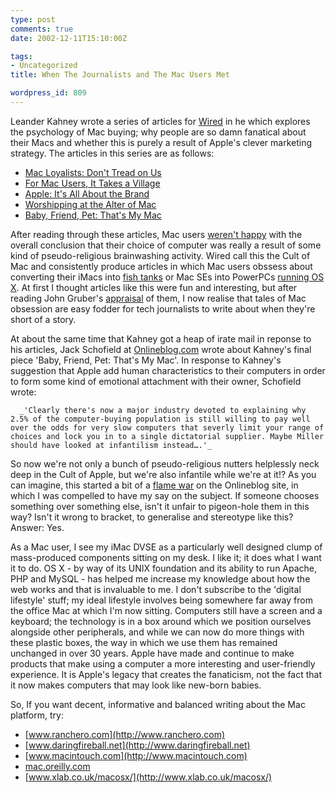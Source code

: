 ```yaml
---
type: post
comments: true
date: 2002-12-11T15:10:00Z

tags:
- Uncategorized
title: When The Journalists and The Mac Users Met

wordpress_id: 809
---
```


Leander Kahney wrote a series of articles for [Wired](http://www.wired.com) in he which explores the psychology of Mac buying; why people are so damn fanatical about their Macs and whether this is purely a result of Apple's clever marketing strategy. The articles in this series are as follows:

* [Mac Loyalists: Don't Tread on Us](http://www.wired.com/news/mac/0,2125,56575,00.html)
* [For Mac Users, It Takes a Village](http://www.wired.com/news/mac/0,2125,56678,00.html)
* [Apple: It's All About the Brand](http://www.wired.com/news/mac/0,2125,56677,00.html)
* [Worshipping at the Alter of Mac](http://www.wired.com/news/mac/0,2125,56674,00.html)
* [Baby, Friend, Pet: That's My Mac](http://www.wired.com/news/mac/0,2125,56578,00.html)

After reading through these articles, Mac users [weren't happy](http://www.wired.com/news/mac/0,2125,56749,00.html) with the overall conclusion that their choice of computer was really a result of some kind of pseudo-religious brainwashing activity. Wired call this the Cult of Mac and consistently produce articles in which Mac users obssess about converting their iMacs into [fish tanks](http://www.lowendmac.com/compact/macquarium.shtml) or Mac SEs into PowerPCs [running OS X](http://www.wired.com/news/gallery/0,2072,51231-3395~3394,00.html). At first I thought articles like this were fun and interesting, but after reading John Gruber's [appraisal](http://daringfireball.net/2002/12/hackass.html) of them, I now realise that tales of Mac obsession are easy fodder for tech journalists to write about when they're short of a story.

At about the same time that Kahney got a heap of irate mail in reponse to his articles, Jack Schofield at [Onlineblog.com](http://www.onlineblog.com) wrote about Kahney's final piece 'Baby, Friend, Pet: That's My Mac'. In response to Kahney's suggestion that Apple add human characteristics to their computers in order to form some kind of emotional attachment with their owner, Schofield wrote:

      _'Clearly there's now a major industry devoted to explaining why 2.5% of the computer-buying population is still willing to pay well over the odds for very slow computers that severly limit your range of choices and lock you in to a single dictatorial supplier. Maybe Miller should have looked at infantilism instead….'_

So now we're not only a bunch of pseudo-religious nutters helplessly neck deep in the Cult of Apple, but we're also infantile while we're at it!? As you can imagine, this started a bit of a [flame war](http://www.tecknik.net/blogback/data/bb.php?blog=3200948&post=90021083) on the Onlineblog site, in which I was compelled to have my say on the subject. If someone chooses something over something else, isn't it unfair to pigeon-hole them in this way? Isn't it wrong to bracket, to generalise and stereotype like this? Answer: Yes.

 As a Mac user, I see my iMac DVSE as a particularly well designed clump of mass-produced components sitting on my desk. I like it; it does what I want it to do. OS X - by way of its UNIX foundation and its ability to run Apache, PHP and MySQL - has helped me increase my knowledge about how the web works and that is invaluable to me. I don't subscribe to the 'digital lifestyle' stuff; my ideal lifestyle involves being somewhere far away from the office Mac at which I'm now sitting. Computers still have a screen and a keyboard; the technology is in a box around which we position ourselves alongside other peripherals, and while we can now do more things with these plastic boxes, the way in which we use them has remained unchanged in over 30 years. Apple have made and continue to make products that make using a computer a more interesting and user-friendly experience. It is Apple's legacy that creates the  fanaticism, not the fact that it now makes computers that may look like new-born babies.

So, If you want decent, informative and balanced writing about the Mac platform, try:
    
  * [www.ranchero.com](http://www.ranchero.com)
  * [www.daringfireball.net](http://www.daringfireball.net)
  * [www.macintouch.com](http://www.macintouch.com)
  * [mac.oreilly.com](http://mac.oreilly.com)
  * [www.xlab.co.uk/macosx/](http://www.xlab.co.uk/macosx/)
